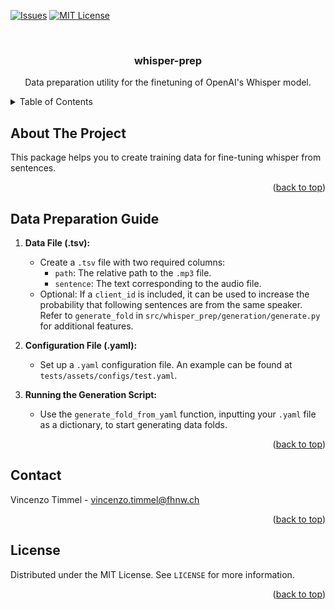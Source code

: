 <!-- PROJECT SHIELDS -->
<!--
*** I'm using markdown "reference style" links for readability.
*** Reference links are enclosed in brackets [ ] instead of parentheses ( ).
*** See the bottom of this document for the declaration of the reference variables
*** for contributors-url, forks-url, etc. This is an optional, concise syntax you may use.
*** https://www.markdownguide.org/basic-syntax/#reference-style-links
-->
[![Issues][issues-shield]][issues-url]
[![MIT License][license-shield]][license-url]


<!-- PROJECT LOGO -->
<br />
<div align="center">
  <h3 align="center">whisper-prep</h3>

  <p align="center">
    Data preparation utility for the finetuning of OpenAI's Whisper model.
  </p>
</div>

<!-- TABLE OF CONTENTS -->
<details>
  <summary>Table of Contents</summary>
  <ol>
    <li><a href="#about-the-project">About The Project</a></li>
    <li><a href="#license">License</a></li>
    <li><a href="#contact">Contact</a></li>
  </ol>
</details>

<!-- ABOUT THE PROJECT -->
## About The Project
This package helps you to create training data for fine-tuning whisper from sentences. 

<p align="right">(<a href="#readme-top">back to top</a>)</p>

<!-- Guide -->
## Data Preparation Guide

1. **Data File (.tsv):**
   - Create a `.tsv` file with two required columns:
     - `path`: The relative path to the `.mp3` file.
     - `sentence`: The text corresponding to the audio file.
   - Optional: If a `client_id` is included, it can be used to increase the probability that following sentences are from the same speaker. Refer to `generate_fold` in `src/whisper_prep/generation/generate.py` for additional features.

2. **Configuration File (.yaml):**
   - Set up a `.yaml` configuration file. An example can be found at `tests/assets/configs/test.yaml`.

3. **Running the Generation Script:**
   - Use the `generate_fold_from_yaml` function, inputting your `.yaml` file as a dictionary, to start generating data folds.


<p align="right">(<a href="#readme-top">back to top</a>)</p>


<!-- CONTACT -->
## Contact

Vincenzo Timmel - vincenzo.timmel@fhnw.ch

<p align="right">(<a href="#readme-top">back to top</a>)</p>

<!-- LICENSE -->
## License

Distributed under the MIT License. See `LICENSE` for more information.

<p align="right">(<a href="#readme-top">back to top</a>)</p>


<!-- MARKDOWN LINKS & IMAGES -->
<!-- https://www.markdownguide.org/basic-syntax/#reference-style-links -->
[issues-shield]: https://img.shields.io/github/issues/i4Ds/whisper-prep.svg?style=for-the-badge
[issues-url]: https://github.com/i4Ds/whisper-prep/issues
[license-shield]: https://img.shields.io/github/license/i4Ds/whisper-prep.svg?style=for-the-badge
[license-url]: https://github.com/i4Ds/whisper-prep/blob/main/LICENSE